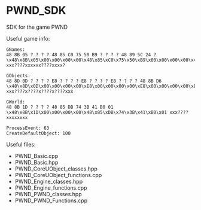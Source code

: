 # PWND_SDK
SDK for the game PWND

Useful game info:
```
GNames:
48 8B 05 ? ? ? ? 48 85 C0 75 50 B9 ? ? ? ? 48 89 5C 24 ?
\x48\x8B\x05\x00\x00\x00\x00\x48\x85\xC0\x75\x50\xB9\x00\x00\x00\x00\x48\x89\x5C\x24\x00 xxx????xxxxxx????xxxx?

GObjects:
48 8D 0D ? ? ? ? E8 ? ? ? ? E8 ? ? ? ? E8 ? ? ? ? 48 8B D6
\x48\x8D\x0D\x00\x00\x00\x00\xE8\x00\x00\x00\x00\xE8\x00\x00\x00\x00\xE8\x00\x00\x00\x00\x48\x8B\xD6 xxx????x????x????x????xxx

GWorld: 
48 8B 1D ? ? ? ? 48 85 DB 74 3B 41 B0 01
\x48\x8B\x1D\x00\x00\x00\x00\x48\x85\xDB\x74\x3B\x41\xB0\x01 xxx????xxxxxxxx

ProcessEvent: 63
CreateDefaultObject: 100
```

Useful files:
- PWND_Basic.cpp
- PWND_Basic.hpp
- PWND_CoreUObject_classes.hpp
- PWND_CoreUObject_functions.cpp
- PWND_Engine_classes.hpp
- PWND_Engine_functions.cpp
- PWND_PWND_classes.hpp
- PWND_PWND_Functions.cpp
